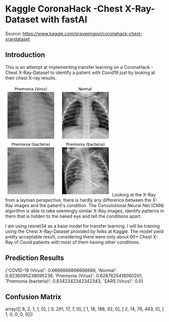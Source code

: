 # Kaggle CoronaHack -Chest X-Ray-Dataset with fastAI
Source: https://www.kaggle.com/praveengovi/coronahack-chest-xraydataset

## Introduction
This is an attempt at implementing transfer learning on a CoronaHack -Chest X-Ray-Dataset to identify a patient with Covid19 just by looking at their chest X-ray results.

![Chest Xray](/images/chest-x-ray.png)
Looking at the X-Ray from a layman perspective, there is hardly any difference between the X-Ray images and the patient's condition. The Convolutional Neural Net (CNN) algorithm is able to take seemingly similar X-Ray images, identify patterns in them that is hidden to the naked eye and tell the conditions apart.

I am using resnet34 as a base model for transfer learning. I will be training using the Chest X-Ray-Dataset provided by folks at Kaggle. The model yield pretty acceptable result, considering there were only about 60+ Chest X-Ray of Covid patients with most of them having other conditions.

## Prediction Results
{'COVID-19 (Virus)': 0.6666666666666666,
 'Normal': 0.9238095238095239,
 'Pnemonia (Virus)': 0.6287625418060201,
 'Pnemonia (bacteria)': 0.8342342342342343,
 'SARS (Virus)': 0.0}

 ## Confusion Matrix
 array([[  8,   2,   1,   1,   0],
       [  0, 291,  17,   7,   0],
       [  1,  18, 188,  92,   0],
       [  2,  14,  76, 463,   0],
       [  1,   0,   0,   0,   0]])

